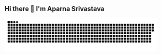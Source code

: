 ## Hi there 👋 I'm Aparna Srivastava

<!--
**AparnaSri24/AparnaSri24** is a ✨ _special_ ✨ repository because its `README.md` (this file) appears on your GitHub profile.

Here are some ideas to get you started:

- 🔭 I’m currently working on ...
- 🌱 I’m currently learning ...
- 👯 I’m looking to collaborate on ...
- 🤔 I’m looking for help with ...
- 💬 Ask me about ...
- 📫 How to reach me: ...
- 😄 Pronouns: ...
- ⚡ Fun fact: ...
-->
<img alt='contribution' src="https://raw.githubusercontent.com/AparnaSri24/AparnaSri24/00ccd46ecb6f4aa074c18d933c742bc47db60869/contributions.svg"></img>
